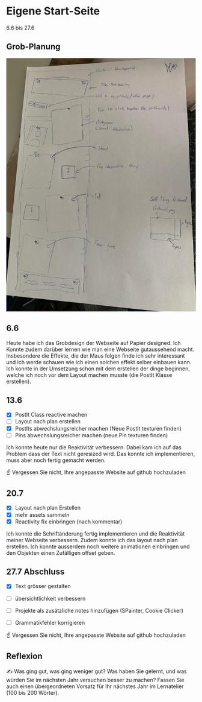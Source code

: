 # Eigene Start-Seite

6.6 bis 27.6

## Grob-Planung

![alt text](<WhatsApp Bild 2025-06-06 um 11.27.36_72e55453.jpg>)

## 6.6

Heute habe ich das Grobdesign der Webseite auf Papier designed. Ich Konnte zudem darüber lernen wie man eine Webseite gutaussehend macht. Insbesondere die Effekte, die der Maus folgen finde ich sehr interessant und ich werde schauen wie ich einen solchen effekt selber einbauen kann. Ich konnte in der Umsetzung schon mit dem erstellen der dinge beginnen, welche ich noch vor dem Layout machen musste (die PostIt Klasse erstellen).


## 13.6

- [x] PostIt Class reactive machen
- [ ] Layout nach plan erstellen
- [x] PostIts abwechslungsreicher machen (Neue PostIt texturen finden)
- [ ] Pins abwechslungsreicher machen (neue Pin texturen finden)

Ich konnte heute nur die Reaktivität verbessern. Dabei kam ich auf das Problem dass der Text nicht geresized wird. Das konnte ich implementieren, muss aber noch fertig gemacht werden.

☝️ Vergessen Sie nicht, Ihre angepasste Website auf github hochzuladen

## 20.7

- [x] Layout nach plan Erstellen
- [x] mehr assets sammeln
- [x] Reactivity fix einbringen (nach kommentar)

Ich konnte die Schriftänderung fertig implementieren und die Reaktivität meiner Webseite verbessern. Zudem konnte ich das layout nach plan erstellen. Ich konnte ausserdem noch weitere animationen einbringen und den Objekten einen Zufälligen offset geben. 

## 27.7 Abschluss

- [x] Text grösser gestalten
- [ ] übersichtlichkeit verbessern
- [ ] Projekte als zusätzliche notes hinzufügen (SPainter, Cookie Clicker)
- [ ] Grammatikfehler korrigieren



☝️ Vergessen Sie nicht, Ihre angepasste Website auf github hochzuladen

## Reflexion

✍️ Was ging gut, was ging weniger gut? Was haben Sie gelernt, und was würden Sie im nächsten Jahr versuchen besser zu machen? Fassen Sie auch einen übergeordneten Vorsatz für Ihr nächstes Jahr im Lernatelier (100 bis 200 Wörter).

